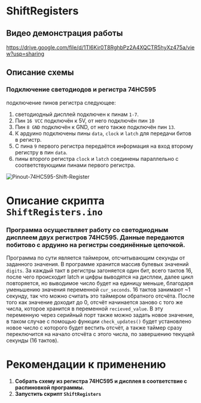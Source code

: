 # ShiftRegisters

## Видео демонстрация работы
https://drive.google.com/file/d/1Tl6Kir0T8RghbPz2A4XQCTR5hyXz475a/view?usp=sharing

## Описание схемы
### Подключение светодиодов и регистра 74HC595
подключение пинов регистра следующее:
1. светодиодный дисплей подключен к пинам `1-7`.
2. Пин `16 VCC` подключён к 5V, от него подключён пин `10`
3. Пин `8 GND` подключён к GND, от него также подключён пин `13`.
4. К ардуино подключены пины `data`, `clock` и `latch` для передачи битов в регистр.
5. С пина `9` первого регистра передаётся информация на вход второму регистру в пин `data`.
6. пины второго регистра `clock` и `latch` соединены параллельно с соответствующими пинами первого регистра.

![Pinout-74HC595-Shift-Register](https://github.com/user-attachments/assets/49ad344b-e8d1-4b90-86b6-e5350564df41)

# Описание скрипта `ShiftRegisters.ino`
### Программа осуществляет работу со светодиодным дисплеем двух регистров 74HC595. Данные передаются побитово с ардуино на регистры соединённые цепочкой.
Программа по сути является таймером, отсчитывающим секунды от заданного значения. В программе хранится массив булевых значений `digits`. За каждый такт в регистры загоняется один бит, всего тактов 16, после чего происходит
latch и цифры выводятся на дисплеи, далее цикл повторяется, но выводимое число будет на единицу меньше, благодаря уменьшению значения переменной `cur_seconds`. 16 тактов занимают ~1 секунду, так что можно считать это таймером
обратного отсчёта.
После того как значение доходит до 0, отсчёт начинается заново с того же числа, которое хранится в переменной `recieved_value`. В эту переменную через серийный порт также можно задать новое значение, в таком случае
с помощью функции `check_updates()` будет установлено новое число с которого будет вестить отсчёт, а также таймер сразу переключится на начало отсчёта с этого числа, по завершению текущей секунды (16 тактов).

# Рекомендации к применению
1. **Собрать схему из регистра 74HC595 и дисплея в соответствие с распиновкой программы.**
2. **Запустить скрипт `ShiftRegisters`**

